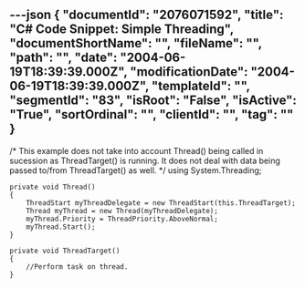 ---json
{
  "documentId": "2076071592",
  "title": "C# Code Snippet: Simple Threading",
  "documentShortName": "",
  "fileName": "",
  "path": "",
  "date": "2004-06-19T18:39:39.000Z",
  "modificationDate": "2004-06-19T18:39:39.000Z",
  "templateId": "",
  "segmentId": "83",
  "isRoot": "False",
  "isActive": "True",
  "sortOrdinal": "",
  "clientId": "",
  "tag": ""
}
---

/*
This example does not take into account Thread() being called in sucession as ThreadTarget() is running. It does not deal with data being passed to/from ThreadTarget() as well.
*/
    using System.Threading;

    private void Thread()
    {
        ThreadStart myThreadDelegate = new ThreadStart(this.ThreadTarget);
        Thread myThread = new Thread(myThreadDelegate);
        myThread.Priority = ThreadPriority.AboveNormal;
        myThread.Start();
    }

    private void ThreadTarget()
    {
        //Perform task on thread.
    }
